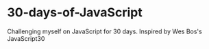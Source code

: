 # 30-days-of-JavaScript
Challenging myself on JavaScript for 30 days. Inspired by Wes Bos's JavaScript30 
